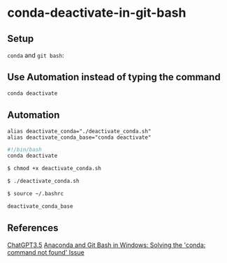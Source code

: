 # conda-deactivate-in-git-bash

## Setup

`conda` and `git bash`:

## Use Automation instead of typing the command

``` bash
conda deactivate
```

## Automation

``` .bashrc
alias deactivate_conda="./deactivate_conda.sh"
alias deactivate_conda_base="conda deactivate"
```

``` deactivate_conda.sh
#!/bin/bash
conda deactivate
```

``` bash
$ chmod +x deactivate_conda.sh
```

``` bash
$ ./deactivate_conda.sh
```

``` bash
$ source ~/.bashrc
```

``` bash
deactivate_conda_base
```

## References

[ChatGPT3.5](https://chat.openai.com/)
[Anaconda and Git Bash in Windows: Solving the 'conda: command not found' Issue](https://saturncloud.io/blog/anaconda-and-git-bash-in-windows-solving-the-conda-command-not-found-issue/)
